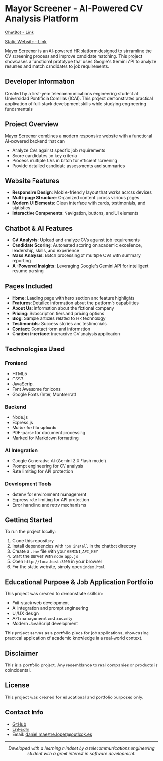 # Mayor Screener - AI-Powered CV Analysis Platform

[ChatBot - Link](https://screening-chatbot.vercel.app/)

[Static Website - Link](https://mayorscreener.great-site.net/)

Mayor Screener is an AI-powered HR platform designed to streamline the CV screening process and improve candidate matching. This project showcases a functional prototype that uses Google's Gemini API to analyze resumes and match candidates to job requirements.

## Developer Information

Created by a first-year telecommunications engineering student at Universidad Pontificia Comillas (ICAI). This project demonstrates practical application of full-stack development skills while studying engineering fundamentals.

## Project Overview

Mayor Screener combines a modern responsive website with a functional AI-powered backend that can:
- Analyze CVs against specific job requirements
- Score candidates on key criteria
- Process multiple CVs in batch for efficient screening
- Provide detailed candidate assessments and summaries

## Website Features

- **Responsive Design**: Mobile-friendly layout that works across devices
- **Multi-page Structure**: Organized content across various pages
- **Modern UI Elements**: Clean interface with cards, testimonials, and statistics
- **Interactive Components**: Navigation, buttons, and UI elements

## Chatbot & AI Features

- **CV Analysis**: Upload and analyze CVs against job requirements
- **Candidate Scoring**: Automated scoring on academic excellence, leadership, skills, and experience
- **Mass Analysis**: Batch processing of multiple CVs with summary reporting
- **AI-Powered Insights**: Leveraging Google's Gemini API for intelligent resume parsing

## Pages Included

- **Home**: Landing page with hero section and feature highlights
- **Features**: Detailed information about the platform's capabilities
- **About Us**: Information about the fictional company
- **Pricing**: Subscription tiers and pricing options
- **Blog**: Sample articles related to HR technology
- **Testimonials**: Success stories and testimonials
- **Contact**: Contact form and information
- **Chatbot Interface**: Interactive CV analysis application

## Technologies Used

### Frontend
- HTML5
- CSS3
- JavaScript
- Font Awesome for icons
- Google Fonts (Inter, Montserrat)

### Backend
- Node.js
- Express.js
- Multer for file uploads
- PDF-parse for document processing
- Marked for Markdown formatting

### AI Integration
- Google Generative AI (Gemini 2.0 Flash model)
- Prompt engineering for CV analysis
- Rate limiting for API protection

### Development Tools
- dotenv for environment management
- Express rate limiting for API protection
- Error handling and retry mechanisms

## Getting Started

To run the project locally:

1. Clone this repository
2. Install dependencies with `npm install` in the chatbot directory
3. Create a `.env` file with your `GEMINI_API_KEY`
4. Start the server with `node app.js` 
5. Open `http://localhost:3000` in your browser
6. For the static website, simply open `index.html`

## Educational Purpose & Job Application Portfolio

This project was created to demonstrate skills in:
- Full-stack web development
- AI integration and prompt engineering
- UI/UX design
- API management and security
- Modern JavaScript development

This project serves as a portfolio piece for job applications, showcasing practical application of academic knowledge in a real-world context.

## Disclaimer

This is a portfolio project. Any resemblance to real companies or products is coincidental.

## License

This project was created for educational and portfolio purposes only.

## Contact Info

- [GitHub](https://github.com/radami2006)
- [LinkedIn](https://www.linkedin.com/in/daniel-maestre-l%C3%B3pez-1a5287332/)
- Email: daniel.maestre.lopez@outlook.es

---

<p align="center">
  <i>Developed with a learning mindset by a telecommunications engineering student with a great interest in software development.</i>
</p>